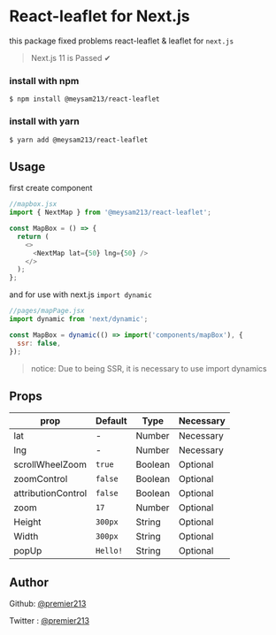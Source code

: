 # React-leaflet for Next.js

this package fixed problems react-leaflet & leaflet for `next.js`

> Next.js 11 is Passed ✔

### install with npm

`$ npm install @meysam213/react-leaflet`

### install with yarn

`$ yarn add @meysam213/react-leaflet`

## Usage

first create component

```javascript
//mapbox.jsx
import { NextMap } from '@meysam213/react-leaflet';

const MapBox = () => {
  return (
    <>
      <NextMap lat={50} lng={50} />
    </>
  );
};
```

and for use with next.js `import dynamic`

```javascript
//pages/mapPage.jsx
import dynamic from 'next/dynamic';

const MapBox = dynamic(() => import('components/mapBox'), {
  ssr: false,
});
```

> notice: Due to being SSR, it is necessary to use import dynamics

## Props

| prop               | Default  | Type    | Necessary |
| ------------------ | -------- | ------- | --------- |
| lat                | -        | Number  | Necessary |
| lng                | -        | Number  | Necessary |
| scrollWheelZoom    | `true`   | Boolean | Optional  |
| zoomControl        | `false`  | Boolean | Optional  |
| attributionControl | `false`  | Boolean | Optional  |
| zoom               | `17`     | Number  | Optional  |
| Height             | `300px`  | String  | Optional  |
| Width              | `300px`  | String  | Optional  |
| popUp              | `Hello!` | String  | Optional  |

## Author

Github: [@premier213](https://guthub.com/premier213)

Twitter : [@premier213](https://twitter.com/premier213)
